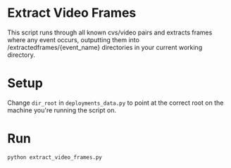 # Extract Video Frames
This script runs through all known cvs/video pairs and extracts frames where any event occurs, outputting them into /extractedframes/{event_name} directories in your current working directory.

# Setup
Change `dir_root` in `deployments_data.py` to point at the correct root on the machine you're running the script on.

# Run
```bash
python extract_video_frames.py
```

